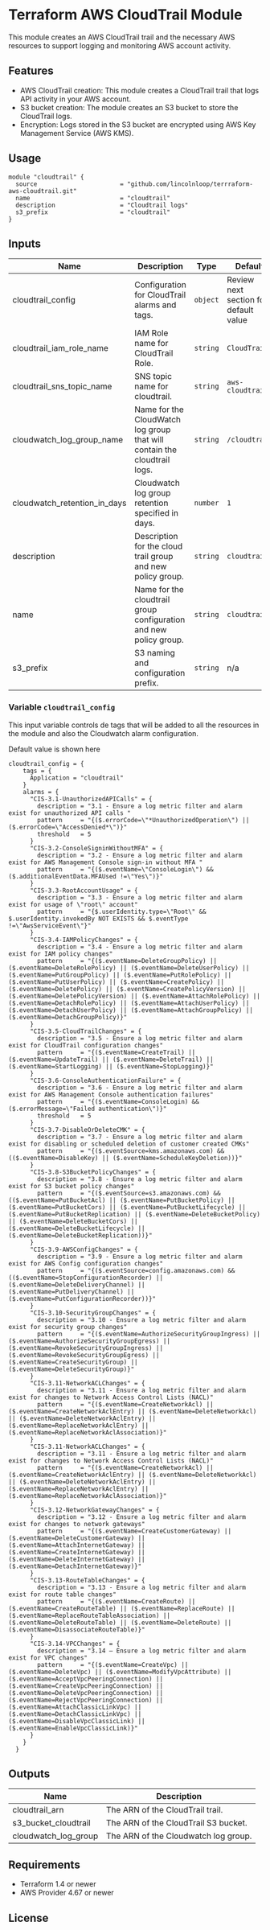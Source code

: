 # Terraform AWS CloudTrail Module

This module creates an AWS CloudTrail trail and the necessary AWS resources to support logging and monitoring AWS account activity.

## Features

- AWS CloudTrail creation: This module creates a CloudTrail trail that logs API activity in your AWS account.
- S3 bucket creation: The module creates an S3 bucket to store the CloudTrail logs.
- Encryption: Logs stored in the S3 bucket are encrypted using AWS Key Management Service (AWS KMS).

## Usage

```hcl
module "cloudtrail" {
  source                       = "github.com/lincolnloop/terrraform-aws-cloudtrail.git"
  name                         = "cloudtrail"
  description                  = "Cloudtrail logs"
  s3_prefix                    = "cloudtrail"
}
```

## Inputs

| Name | Description | Type | Default | Required |
|------|-------------|------|---------|:--------:|
| cloudtrail_config | Configuration for CloudTrail alarms and tags. | `object` | Review next section for default value | yes |
| cloudtrail_iam_role_name | IAM Role name for CloudTrail Role. | `string` | `CloudTrail` | no |
| cloudtrail_sns_topic_name | SNS topic name for cloudtrail. | `string` | `aws-cloudtrail` | no |
| cloudwatch_log_group_name | Name for the CloudWatch log group that will contain the cloudtrail logs. | `string` | `/cloudtrail` | no |
| cloudwatch_retention_in_days | Cloudwatch log group retention specified in days. | `number` | `1` | no |
| description | Description for the cloud trail group and new policy group. | `string` | `cloudtrail` | yes |
| name | Name for the cloudtrail group configuration and new policy group. | `string` | `cloudtrail` | no |
| s3_prefix | S3 naming and configuration prefix. | `string` | n/a | yes |

### Variable `cloudtrail_config`

This input variable controls de tags that will be added to all the resources in the module and also the Cloudwatch alarm configuration.

Default value is shown here
```
cloudtrail_config = {
    tags = {
      Application = "cloudtrail"
    }
    alarms = {
      "CIS-3.1-UnauthorizedAPICalls" = {
        description = "3.1 - Ensure a log metric filter and alarm exist for unauthorized API calls "
        pattern     = "{($.errorCode=\"*UnauthorizedOperation\") || ($.errorCode=\"AccessDenied*\")}"
        threshold   = 5
      }
      "CIS-3.2-ConsoleSigninWithoutMFA" = {
        description = "3.2 - Ensure a log metric filter and alarm exist for AWS Management Console sign-in without MFA "
        pattern     = "{($.eventName=\"ConsoleLogin\") && ($.additionalEventData.MFAUsed !=\"Yes\")}"
      }
      "CIS-3.3-RootAccountUsage" = {
        description = "3.3 - Ensure a log metric filter and alarm exist for usage of \"root\" account"
        pattern     = "{$.userIdentity.type=\"Root\" && $.userIdentity.invokedBy NOT EXISTS && $.eventType !=\"AwsServiceEvent\"}"
      }
      "CIS-3.4-IAMPolicyChanges" = {
        description = "3.4 - Ensure a log metric filter and alarm exist for IAM policy changes"
        pattern     = "{($.eventName=DeleteGroupPolicy) || ($.eventName=DeleteRolePolicy) || ($.eventName=DeleteUserPolicy) || ($.eventName=PutGroupPolicy) || ($.eventName=PutRolePolicy) || ($.eventName=PutUserPolicy) || ($.eventName=CreatePolicy) || ($.eventName=DeletePolicy) || ($.eventName=CreatePolicyVersion) || ($.eventName=DeletePolicyVersion) || ($.eventName=AttachRolePolicy) || ($.eventName=DetachRolePolicy) || ($.eventName=AttachUserPolicy) || ($.eventName=DetachUserPolicy) || ($.eventName=AttachGroupPolicy) || ($.eventName=DetachGroupPolicy)}"
      }
      "CIS-3.5-CloudTrailChanges" = {
        description = "3.5 - Ensure a log metric filter and alarm exist for CloudTrail configuration changes"
        pattern     = "{($.eventName=CreateTrail) || ($.eventName=UpdateTrail) || ($.eventName=DeleteTrail) || ($.eventName=StartLogging) || ($.eventName=StopLogging)}"
      }
      "CIS-3.6-ConsoleAuthenticationFailure" = {
        description = "3.6 - Ensure a log metric filter and alarm exist for AWS Management Console authentication failures"
        pattern     = "{($.eventName=ConsoleLogin) && ($.errorMessage=\"Failed authentication\")}"
        threshold   = 5
      }
      "CIS-3.7-DisableOrDeleteCMK" = {
        description = "3.7 - Ensure a log metric filter and alarm exist for disabling or scheduled deletion of customer created CMKs"
        pattern     = "{($.eventSource=kms.amazonaws.com) && (($.eventName=DisableKey) || ($.eventName=ScheduleKeyDeletion))}"
      }
      "CIS-3.8-S3BucketPolicyChanges" = {
        description = "3.8 - Ensure a log metric filter and alarm exist for S3 bucket policy changes"
        pattern     = "{($.eventSource=s3.amazonaws.com) && (($.eventName=PutBucketAcl) || ($.eventName=PutBucketPolicy) || ($.eventName=PutBucketCors) || ($.eventName=PutBucketLifecycle) || ($.eventName=PutBucketReplication) || ($.eventName=DeleteBucketPolicy) || ($.eventName=DeleteBucketCors) || ($.eventName=DeleteBucketLifecycle) || ($.eventName=DeleteBucketReplication))}"
      }
      "CIS-3.9-AWSConfigChanges" = {
        description = "3.9 - Ensure a log metric filter and alarm exist for AWS Config configuration changes"
        pattern     = "{($.eventSource=config.amazonaws.com) && (($.eventName=StopConfigurationRecorder) || ($.eventName=DeleteDeliveryChannel) || ($.eventName=PutDeliveryChannel) || ($.eventName=PutConfigurationRecorder))}"
      }
      "CIS-3.10-SecurityGroupChanges" = {
        description = "3.10 - Ensure a log metric filter and alarm exist for security group changes"
        pattern     = "{($.eventName=AuthorizeSecurityGroupIngress) || ($.eventName=AuthorizeSecurityGroupEgress) || ($.eventName=RevokeSecurityGroupIngress) || ($.eventName=RevokeSecurityGroupEgress) || ($.eventName=CreateSecurityGroup) || ($.eventName=DeleteSecurityGroup)}"
      }
      "CIS-3.11-NetworkACLChanges" = {
        description = "3.11 - Ensure a log metric filter and alarm exist for changes to Network Access Control Lists (NACL)"
        pattern     = "{($.eventName=CreateNetworkAcl) || ($.eventName=CreateNetworkAclEntry) || ($.eventName=DeleteNetworkAcl) || ($.eventName=DeleteNetworkAclEntry) || ($.eventName=ReplaceNetworkAclEntry) || ($.eventName=ReplaceNetworkAclAssociation)}"
      }
      "CIS-3.11-NetworkACLChanges" = {
        description = "3.11 - Ensure a log metric filter and alarm exist for changes to Network Access Control Lists (NACL)"
        pattern     = "{($.eventName=CreateNetworkAcl) || ($.eventName=CreateNetworkAclEntry) || ($.eventName=DeleteNetworkAcl) || ($.eventName=DeleteNetworkAclEntry) || ($.eventName=ReplaceNetworkAclEntry) || ($.eventName=ReplaceNetworkAclAssociation)}"
      }
      "CIS-3.12-NetworkGatewayChanges" = {
        description = "3.12 - Ensure a log metric filter and alarm exist for changes to network gateways"
        pattern     = "{($.eventName=CreateCustomerGateway) || ($.eventName=DeleteCustomerGateway) || ($.eventName=AttachInternetGateway) || ($.eventName=CreateInternetGateway) || ($.eventName=DeleteInternetGateway) || ($.eventName=DetachInternetGateway)}"
      }
      "CIS-3.13-RouteTableChanges" = {
        description = "3.13 - Ensure a log metric filter and alarm exist for route table changes"
        pattern     = "{($.eventName=CreateRoute) || ($.eventName=CreateRouteTable) || ($.eventName=ReplaceRoute) || ($.eventName=ReplaceRouteTableAssociation) || ($.eventName=DeleteRouteTable) || ($.eventName=DeleteRoute) || ($.eventName=DisassociateRouteTable)}"
      }
      "CIS-3.14-VPCChanges" = {
        description = "3.14 – Ensure a log metric filter and alarm exist for VPC changes"
        pattern     = "{($.eventName=CreateVpc) || ($.eventName=DeleteVpc) || ($.eventName=ModifyVpcAttribute) || ($.eventName=AcceptVpcPeeringConnection) || ($.eventName=CreateVpcPeeringConnection) || ($.eventName=DeleteVpcPeeringConnection) || ($.eventName=RejectVpcPeeringConnection) || ($.eventName=AttachClassicLinkVpc) || ($.eventName=DetachClassicLinkVpc) || ($.eventName=DisableVpcClassicLink) || ($.eventName=EnableVpcClassicLink)}"
      }
    }
  }
```
## Outputs

| Name | Description |
|------|-------------|
| cloudtrail_arn | The ARN of the CloudTrail trail. |
| s3_bucket_cloudtrail | The ARN of the CloudTrail S3 bucket. |
| cloudwatch_log_group | The ARN of the Cloudwatch log group. |


## Requirements

- Terraform 1.4 or newer
- AWS Provider 4.67 or newer

## License
